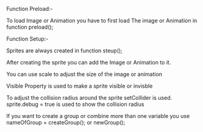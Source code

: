 Function Preload:-

To load Image or Animation you have to first load
The image or Animation in function preload();

Function Setup:-

Sprites are always created in function steup();

After creating the sprite you can add the Image or
Animation to it. 

You can use scale to adjust the size of the image or animation

Visible Property is used to make a sprite visible or invisble

To adjust the collision radius around the sprite setCollider is used.
sprite.debug = true is used to show the collision radius

If you want to create a group or combine more than one variable you use nameOfGroup = createGroup(); or newGroup();